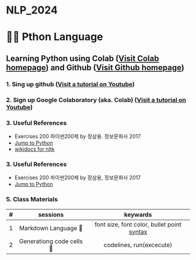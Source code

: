 # NLP_2024

# 🐶🐼 **Pthon Language**

## **Learning Python** using **Colab** ([Visit Colab homepage](https://colab.research.google.com/)) and **Github** ([Visit Github homepage](https://github.com/dashboard))


### **1. Sing up github** ([Visit a tutorial on Youtube](https://www.youtube.com/watch?v=c-NikCpec7U))
### **2. Sign up Google Colaboratory** (aka. Colab) ([Visit a tutorial on Youtube](https://www.youtube.com/watch?v=2X_EU18OeYM))

### **3. Useful References**
- Exercises 200 파이썬200제 by 장삼용. 정보문화사 2017
- [Jump to Python](https://wikidocs.net/book/1)
- [wikidocs for nltk](https://wikidocs.net/21667)

### **3. Useful References**
- Exercises 200 파이썬200제 by 장삼용, 정보문화사 2017
- [Jump to Python](https://wikidocs.net/book/1)

>
### **5. Class Materials**
| # | sessions | keywards |
|:--:|:--:|:--:|
| 1 | Markdown Language 🐹 | font size, font color, bullet point [syntax](https://github.com/ms624atyale/NLP_2024/blob/main/0_MarkDown4README_md.ipynb) |
| 2 | Generationg code cells 🐼 | codelines, run(excecute)|
